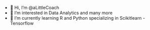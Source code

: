 - 👋 Hi, I’m @aLittleCoach
- 👀 I’m interested in Data Analytics and many more
- 🌱 I’m currently learning R and Python specializing in Scikitlearn - Tensorflow 
  
